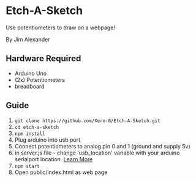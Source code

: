# Etch-A-Sketch

Use potentiometers to draw on a webpage!

By Jim Alexander

## Hardware Required

- Arduino Uno
- (2x) Potentiometers
- breadboard

## Guide

1. `git clone https://github.com/Xero-0/Etch-A-Sketch.git`
2. `cd etch-a-sketch`
3. `npm install`
4. Plug arduino into usb port
5. Connect potentiometers to analog pin 0 and 1 (ground and supply 5v)
6. in server.js file - change 'usb_location' variable with your arduino serialport location. [Learn More](https://www.digikey.com.au/en/maker/blogs/2018/how-to-get-started-with-arduino)
7. `npm start`
8. Open public/index.html as web page
   <!--

## Notes

1. Rasberry pi server hosting

- https://weworkweplay.com/play/raspberry-pi-nodejs/ -->
